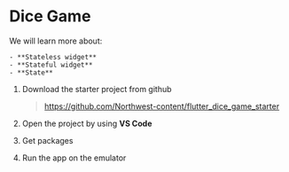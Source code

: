 # Dice Game

We will learn more about:

	- **Stateless widget**
	- **Stateful widget**
	- **State**



1. Download the starter project from github

   > https://github.com/Northwest-content/flutter_dice_game_starter



2. Open the project by using **VS Code**
3. Get packages
4. Run the app on the emulator

